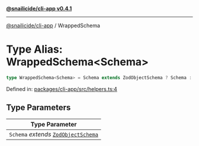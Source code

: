 [**@snailicide/cli-app v0.4.1**](../README.md)

---

[@snailicide/cli-app](../README.md) / WrappedSchema

# Type Alias: WrappedSchema\<Schema>

```ts
type WrappedSchema<Schema> = Schema extends ZodObjectSchema ? Schema : never
```

Defined in:
[packages/cli-app/src/helpers.ts:4](https://github.com/gbtunney/snailicide-monorepo/blob/master/packages/cli-app/src/helpers.ts#L4)

## Type Parameters

| Type Parameter                                             |
| ---------------------------------------------------------- |
| `Schema` _extends_ [`ZodObjectSchema`](ZodObjectSchema.md) |
